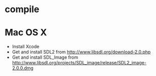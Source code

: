 compile
============

Mac OS X
========

 * Install Xcode
 * Get and install SDL2 from http://www.libsdl.org/download-2.0.php
 * Get and install SDL_Image from http://www.libsdl.org/projects/SDL_image/release/SDL2_image-2.0.0.dmg
